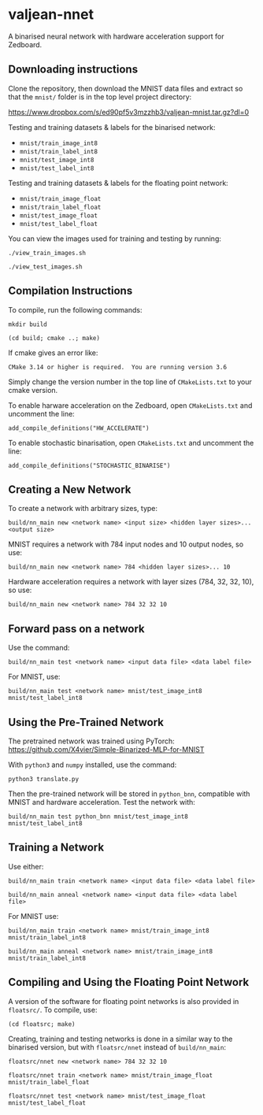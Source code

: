 # valjean-nnet
A binarised neural network with hardware acceleration support for Zedboard.

## Downloading instructions

Clone the repository, then download the MNIST data files and extract so that the `mnist/` folder is in the top level project directory:

https://www.dropbox.com/s/ed90pf5v3mzzhb3/valjean-mnist.tar.gz?dl=0

Testing and training datasets & labels for the binarised network:

  * `mnist/train_image_int8`
  * `mnist/train_label_int8`
  * `mnist/test_image_int8`
  * `mnist/test_label_int8`

Testing and training datasets & labels for the floating point network:

  * `mnist/train_image_float`
  * `mnist/train_label_float`
  * `mnist/test_image_float`
  * `mnist/test_label_float`

You can view the images used for training and testing by running:

`./view_train_images.sh`

`./view_test_images.sh`

## Compilation Instructions

To compile, run the following commands:

`mkdir build`

`(cd build; cmake ..; make)`

If cmake gives an error like:

`CMake 3.14 or higher is required.  You are running version 3.6`

Simply change the version number in the top line of `CMakeLists.txt` to your cmake version.

To enable harware acceleration on the Zedboard, open `CMakeLists.txt` and uncomment the line:

`add_compile_definitions("HW_ACCELERATE")`

To enable stochastic binarisation, open `CMakeLists.txt` and uncomment the line:

`add_compile_definitions("STOCHASTIC_BINARISE")`

## Creating a New Network

To create a network with arbitrary sizes, type:

`build/nn_main new <network name> <input size> <hidden layer sizes>... <output size>`

MNIST requires a network with 784 input nodes and 10 output nodes, so use:

`build/nn_main new <network name> 784 <hidden layer sizes>... 10`

Hardware acceleration requires a network with layer sizes (784, 32, 32, 10), so use:

`build/nn_main new <network name> 784 32 32 10`

## Forward pass on a network

Use the command:

`build/nn_main test <network name> <input data file> <data label file>`

For MNIST, use:

`build/nn_main test <network name> mnist/test_image_int8 mnist/test_label_int8`

## Using the Pre-Trained Network

The pretrained network was trained using PyTorch: https://github.com/X4vier/Simple-Binarized-MLP-for-MNIST

With `python3` and `numpy` installed, use the command:

`python3 translate.py`

Then the pre-trained network will be stored in `python_bnn`, compatible with MNIST and hardware acceleration.
Test the network with:

`build/nn_main test python_bnn mnist/test_image_int8 mnist/test_label_int8`

## Training a Network

Use either:

`build/nn_main train <network name> <input data file> <data label file>`

`build/nn_main anneal <network name> <input data file> <data label file>`

For MNIST use:

`build/nn_main train <network name> mnist/train_image_int8 mnist/train_label_int8`

`build/nn_main anneal <network name> mnist/train_image_int8 mnist/train_label_int8`


## Compiling and Using the Floating Point Network

A version of the software for floating point networks is also provided in `floatsrc/`.
To compile, use:

`(cd floatsrc; make)`

Creating, training and testing networks is done in a similar way to the binarised version,
but with `floatsrc/nnet` instead of `build/nn_main`:

`floatsrc/nnet new <network name> 784 32 32 10`

`floatsrc/nnet train <network name> mnist/train_image_float mnist/train_label_float`

`floatsrc/nnet test <network name> mnist/test_image_float mnist/test_label_float`
